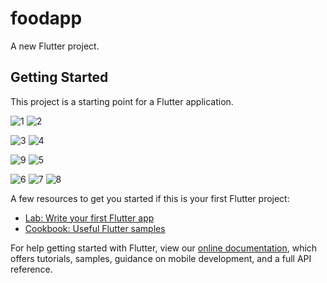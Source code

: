# foodapp

A new Flutter project.

## Getting Started

This project is a starting point for a Flutter application.

![1](https://user-images.githubusercontent.com/81793482/144700814-37678fca-1354-4137-9690-3a2ae49d6476.png)
![2](https://user-images.githubusercontent.com/81793482/144700829-48cc7bac-0f24-4c3a-a922-7251987503ca.png)

![3](https://user-images.githubusercontent.com/81793482/144700833-b38988b3-7ea9-4857-bc4b-ed649b8e6ba0.png)
![4](https://user-images.githubusercontent.com/81793482/144700835-b9f142db-263e-42b5-a889-19c6d4a07c53.png)

![9](https://user-images.githubusercontent.com/81793482/144701143-7fbecc68-65fb-4cc0-93c5-d74469fd5192.png)
![5](https://user-images.githubusercontent.com/81793482/144700836-3d6d6757-8dcc-47a2-bee5-132abc5665d3.png)

![6](https://user-images.githubusercontent.com/81793482/144700838-82cfedc0-8aa1-466f-9f45-1d5f2f4cf264.png)
![7](https://user-images.githubusercontent.com/81793482/144700840-b7094419-e2e8-4d6d-b010-666b0a768bde.png)
![8](https://user-images.githubusercontent.com/81793482/144700845-5f427c35-a053-48b3-b169-9f0d6615c245.png)












A few resources to get you started if this is your first Flutter project:

- [Lab: Write your first Flutter app](https://flutter.dev/docs/get-started/codelab)
- [Cookbook: Useful Flutter samples](https://flutter.dev/docs/cookbook)

For help getting started with Flutter, view our
[online documentation](https://flutter.dev/docs), which offers tutorials,
samples, guidance on mobile development, and a full API reference.
